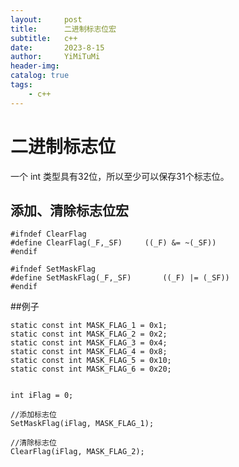 ```yaml
---
layout:     post
title:      二进制标志位宏
subtitle:   c++
date:       2023-8-15
author:     YiMiTuMi
header-img: 
catalog: true
tags:
    - c++
---
```


# 二进制标志位

一个 int 类型具有32位，所以至少可以保存31个标志位。

## 添加、清除标志位宏

	#ifndef ClearFlag
	#define ClearFlag(_F,_SF)     ((_F) &= ~(_SF))
	#endif
	
	#ifndef SetMaskFlag
	#define SetMaskFlag(_F,_SF)       ((_F) |= (_SF))
	#endif

##例子

	static const int MASK_FLAG_1 = 0x1;
	static const int MASK_FLAG_2 = 0x2;
	static const int MASK_FLAG_3 = 0x4;
	static const int MASK_FLAG_4 = 0x8;
	static const int MASK_FLAG_5 = 0x10;
	static const int MASK_FLAG_6 = 0x20;


	int iFlag = 0;

	//添加标志位
	SetMaskFlag(iFlag, MASK_FLAG_1);

	//清除标志位
	ClearFlag(iFlag, MASK_FLAG_2);
